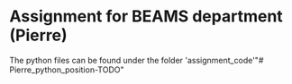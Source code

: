 # Assignment for BEAMS department (Pierre)

The python files can be found under the folder 'assignment_code'"# Pierre_python_position-TODO" 
